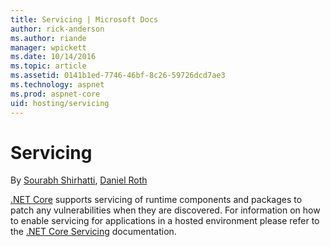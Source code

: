 ```yaml
---
title: Servicing | Microsoft Docs
author: rick-anderson
ms.author: riande
manager: wpickett
ms.date: 10/14/2016
ms.topic: article
ms.assetid: 0141b1ed-7746-46bf-8c26-59726dcd7ae3
ms.technology: aspnet
ms.prod: aspnet-core
uid: hosting/servicing
---
```

# Servicing

<a name=hosting-servicing></a>

By [Sourabh Shirhatti](https://twitter.com/sshirhatti), [Daniel Roth](https://github.com/danroth27)

[.NET Core](https://microsoft.com/net/core) supports servicing of runtime components and packages to patch any vulnerabilities when they are discovered. For information on how to enable servicing for applications in a hosted environment please refer to the [.NET Core Servicing](https://docs.microsoft.com/en-us/dotnet/articles/core/versions/servicing) documentation.
